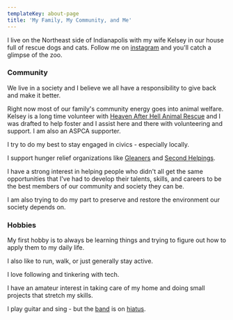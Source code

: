 ```yaml
---
templateKey: about-page
title: 'My Family, My Community, and Me'
---
```

I live on the Northeast side of Indianapolis with my wife Kelsey in our house full of rescue dogs and cats. Follow me on [instagram](https://www.instagram.com/craigsturgis/) and you'll catch a glimpse of the zoo.

### Community

We live in a society and I believe we all have a responsibility to give back and make it better.

Right now most of our family's community energy goes into animal welfare. Kelsey is a long time volunteer with [Heaven After Hell Animal Rescue](http://www.heavenafterhellrescue.org/) and I was drafted to help foster and I assist here and there with volunteering and support. I am also an ASPCA supporter.

I try to do my best to stay engaged in civics - especially locally. 

I support hunger relief organizations like [Gleaners](https://www.gleaners.org/) and [Second Helpings](https://www.secondhelpings.org/).

I have a strong interest in helping people who didn't all get the same opportunities that I've had to develop their talents, skills, and careers to be the best members of our community and society they can be. 

I am also trying to do my part to preserve and restore the environment our society depends on.

### Hobbies

My first hobby is to always be learning things and trying to figure out how to apply them to my daily life. 

I also like to run, walk, or just generally stay active. 

I love following and tinkering with tech. 

I have an amateur interest in taking care of my home and doing small projects that stretch my skills. 

I play guitar and sing - but the [band](https://www.facebook.com/sundaynightkarate) is on [hiatus](https://www.facebook.com/Average-Height-6863333340/).
